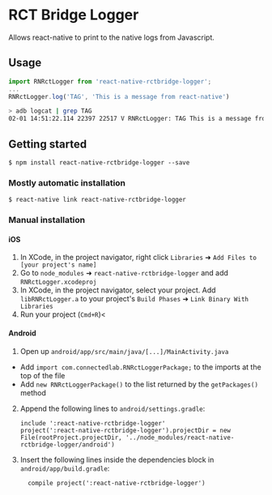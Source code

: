 
# RCT Bridge Logger

Allows react-native to print to the native logs from Javascript.

## Usage
```javascript
import RNRctLogger from 'react-native-rctbridge-logger';
...
RNRctLogger.log('TAG', 'This is a message from react-native')
```

```bash
> adb logcat | grep TAG
02-01 14:51:22.114 22397 22517 V RNRctLogger: TAG This is a message from react-native
```

## Getting started

`$ npm install react-native-rctbridge-logger --save`

### Mostly automatic installation

`$ react-native link react-native-rctbridge-logger`

### Manual installation


#### iOS

1. In XCode, in the project navigator, right click `Libraries` ➜ `Add Files to [your project's name]`
2. Go to `node_modules` ➜ `react-native-rctbridge-logger` and add `RNRctLogger.xcodeproj`
3. In XCode, in the project navigator, select your project. Add `libRNRctLogger.a` to your project's `Build Phases` ➜ `Link Binary With Libraries`
4. Run your project (`Cmd+R`)<

#### Android

1. Open up `android/app/src/main/java/[...]/MainActivity.java`
  - Add `import com.connectedlab.RNRctLoggerPackage;` to the imports at the top of the file
  - Add `new RNRctLoggerPackage()` to the list returned by the `getPackages()` method
2. Append the following lines to `android/settings.gradle`:
  	```
  	include ':react-native-rctbridge-logger'
  	project(':react-native-rctbridge-logger').projectDir = new File(rootProject.projectDir, '../node_modules/react-native-rctbridge-logger/android')
  	```
3. Insert the following lines inside the dependencies block in `android/app/build.gradle`:
  	```
      compile project(':react-native-rctbridge-logger')
  	```